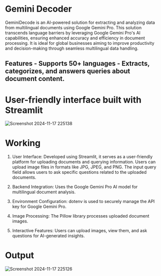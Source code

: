 # Gemini Decoder 
GeminiDecode is an AI-powered solution for extracting and analyzing data from multilingual documents using Google Gemini Pro. This solution transcends language barriers by leveraging Google Gemini Pro's AI capabilities, ensuring enhanced accuracy and efficiency in document processing. It is ideal for global businesses aiming to improve productivity and decision-making through seamless multilingual data handling. 

## Features - Supports 50+ languages - Extracts, categorizes, and answers queries about document content. 

# User-friendly interface built with Streamlit
![Screenshot 2024-11-17 225138](https://github.com/user-attachments/assets/1dab1126-446e-4e85-8407-250834f89fe1)

# Working 
1. User Interface:
Developed using Streamlit, it serves as a user-friendly platform for uploading documents and querying information.
Users can upload image files in formats like JPG, JPEG, and PNG.
The input query field allows users to ask specific questions related to the uploaded documents.

2. Backend Integration:
Uses the Google Gemini Pro AI model for multilingual document analysis.

3. Environment Configuration:
dotenv is used to securely manage the API key for Google Gemini Pro.

4. Image Processing:
The Pillow library processes uploaded document images.

5. Interactive Features:
Users can upload images, view them, and ask questions for AI-generated insights.

# Output
![Screenshot 2024-11-17 225126](https://github.com/user-attachments/assets/35785548-1bb0-4091-8734-4c6e82fac51f)
